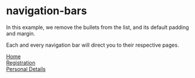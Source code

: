 # navigation-bars
<!DOCTYPE html>
<html>
<head>
<style>
ul {
  list-style-type: none;
  margin: 0;
  padding: 0;
}
</style>
</head>
<body>

<p>In this example, we remove the bullets from the list, and its default padding and margin.</p>
<p>Each and every navigation bar will direct you to their respective pages.</p>

<ul>
  <li><a href="#home">Home</a></li>
  <li><a href="#registration">Registration</a></li>
  <li><a href="#Personal Details">Personal Details</a></li>
</ul>

</body>
</html>
